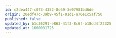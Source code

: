 ```yaml
---
id: c2dea447-c073-4352-8c69-3e97981bd6de
origin: 20edf47c-39b9-45f1-91d1-a76e1c5af750
published: false
updated_by: b1c36291-e863-41f3-8c6f-b18dd4f22325
updated_at: 1660031725
---
```

